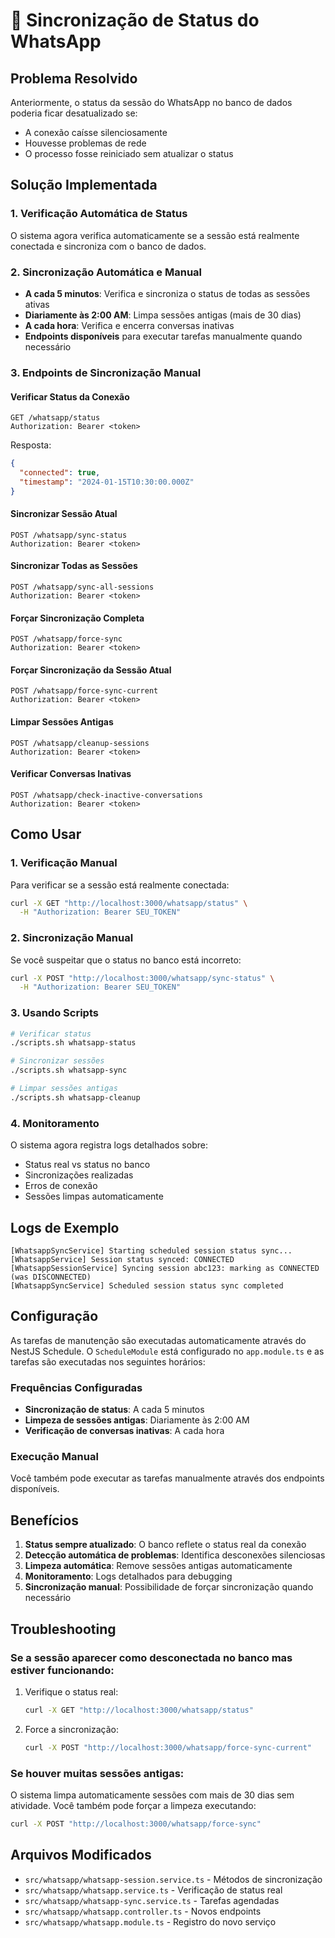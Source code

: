 # 🔄 Sincronização de Status do WhatsApp

## Problema Resolvido

Anteriormente, o status da sessão do WhatsApp no banco de dados poderia ficar desatualizado se:
- A conexão caísse silenciosamente
- Houvesse problemas de rede
- O processo fosse reiniciado sem atualizar o status

## Solução Implementada

### 1. Verificação Automática de Status

O sistema agora verifica automaticamente se a sessão está realmente conectada e sincroniza com o banco de dados.

### 2. Sincronização Automática e Manual

- **A cada 5 minutos**: Verifica e sincroniza o status de todas as sessões ativas
- **Diariamente às 2:00 AM**: Limpa sessões antigas (mais de 30 dias)
- **A cada hora**: Verifica e encerra conversas inativas
- **Endpoints disponíveis** para executar tarefas manualmente quando necessário

### 3. Endpoints de Sincronização Manual

#### Verificar Status da Conexão
```http
GET /whatsapp/status
Authorization: Bearer <token>
```

Resposta:
```json
{
  "connected": true,
  "timestamp": "2024-01-15T10:30:00.000Z"
}
```

#### Sincronizar Sessão Atual
```http
POST /whatsapp/sync-status
Authorization: Bearer <token>
```

#### Sincronizar Todas as Sessões
```http
POST /whatsapp/sync-all-sessions
Authorization: Bearer <token>
```

#### Forçar Sincronização Completa
```http
POST /whatsapp/force-sync
Authorization: Bearer <token>
```

#### Forçar Sincronização da Sessão Atual
```http
POST /whatsapp/force-sync-current
Authorization: Bearer <token>
```

#### Limpar Sessões Antigas
```http
POST /whatsapp/cleanup-sessions
Authorization: Bearer <token>
```

#### Verificar Conversas Inativas
```http
POST /whatsapp/check-inactive-conversations
Authorization: Bearer <token>
```

## Como Usar

### 1. Verificação Manual

Para verificar se a sessão está realmente conectada:

```bash
curl -X GET "http://localhost:3000/whatsapp/status" \
  -H "Authorization: Bearer SEU_TOKEN"
```

### 2. Sincronização Manual

Se você suspeitar que o status no banco está incorreto:

```bash
curl -X POST "http://localhost:3000/whatsapp/sync-status" \
  -H "Authorization: Bearer SEU_TOKEN"
```

### 3. Usando Scripts

```bash
# Verificar status
./scripts.sh whatsapp-status

# Sincronizar sessões
./scripts.sh whatsapp-sync

# Limpar sessões antigas
./scripts.sh whatsapp-cleanup
```

### 4. Monitoramento

O sistema agora registra logs detalhados sobre:
- Status real vs status no banco
- Sincronizações realizadas
- Erros de conexão
- Sessões limpas automaticamente

## Logs de Exemplo

```
[WhatsappSyncService] Starting scheduled session status sync...
[WhatsappService] Session status synced: CONNECTED
[WhatsappSessionService] Syncing session abc123: marking as CONNECTED (was DISCONNECTED)
[WhatsappSyncService] Scheduled session status sync completed
```

## Configuração

As tarefas de manutenção são executadas automaticamente através do NestJS Schedule. O `ScheduleModule` está configurado no `app.module.ts` e as tarefas são executadas nos seguintes horários:

### Frequências Configuradas

- **Sincronização de status**: A cada 5 minutos
- **Limpeza de sessões antigas**: Diariamente às 2:00 AM
- **Verificação de conversas inativas**: A cada hora

### Execução Manual

Você também pode executar as tarefas manualmente através dos endpoints disponíveis.

## Benefícios

1. **Status sempre atualizado**: O banco reflete o status real da conexão
2. **Detecção automática de problemas**: Identifica desconexões silenciosas
3. **Limpeza automática**: Remove sessões antigas automaticamente
4. **Monitoramento**: Logs detalhados para debugging
5. **Sincronização manual**: Possibilidade de forçar sincronização quando necessário

## Troubleshooting

### Se a sessão aparecer como desconectada no banco mas estiver funcionando:

1. Verifique o status real:
   ```bash
   curl -X GET "http://localhost:3000/whatsapp/status"
   ```

2. Force a sincronização:
   ```bash
   curl -X POST "http://localhost:3000/whatsapp/force-sync-current"
   ```

### Se houver muitas sessões antigas:

O sistema limpa automaticamente sessões com mais de 30 dias sem atividade. Você também pode forçar a limpeza executando:

```bash
curl -X POST "http://localhost:3000/whatsapp/force-sync"
```

## Arquivos Modificados

- `src/whatsapp/whatsapp-session.service.ts` - Métodos de sincronização
- `src/whatsapp/whatsapp.service.ts` - Verificação de status real
- `src/whatsapp/whatsapp-sync.service.ts` - Tarefas agendadas
- `src/whatsapp/whatsapp.controller.ts` - Novos endpoints
- `src/whatsapp/whatsapp.module.ts` - Registro do novo serviço
